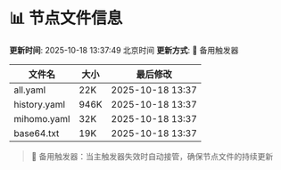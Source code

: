 # 📊 节点文件信息

**更新时间**: 2025-10-18 13:37:49 北京时间
**更新方式**: 🔄 备用触发器

| 文件名 | 大小 | 最后修改 |
|--------|------|----------|
| all.yaml | 22K | 2025-10-18 13:37 |
| history.yaml | 946K | 2025-10-18 13:37 |
| mihomo.yaml | 32K | 2025-10-18 13:37 |
| base64.txt | 19K | 2025-10-18 13:37 |

> 🔄 备用触发器：当主触发器失效时自动接管，确保节点文件的持续更新
